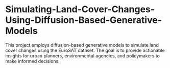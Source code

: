 # Simulating-Land-Cover-Changes-Using-Diffusion-Based-Generative-Models
This project employs diffusion-based generative models to simulate land cover changes using the EuroSAT dataset. The goal is to provide actionable insights for urban planners, environmental agencies, and policymakers to make informed decisions.
